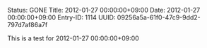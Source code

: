 Status: GONE
Title: 2012-01-27 00:00:00+09:00
Date: 2012-01-27 00:00:00+09:00
Entry-ID: 1114
UUID: 09256a5a-61f0-47c9-9dd2-797d7af86a7f

This is a test for 2012-01-27 00:00:00+09:00
